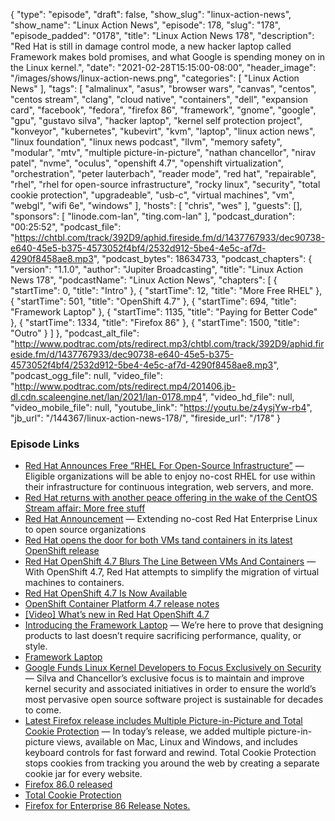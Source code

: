 {
  "type": "episode",
  "draft": false,
  "show_slug": "linux-action-news",
  "show_name": "Linux Action News",
  "episode": 178,
  "slug": "178",
  "episode_padded": "0178",
  "title": "Linux Action News 178",
  "description": "Red Hat is still in damage control mode, a new hacker laptop called Framework makes bold promises, and what Google is spending money on in the Linux kernel.",
  "date": "2021-02-28T15:15:00-08:00",
  "header_image": "/images/shows/linux-action-news.png",
  "categories": [
    "Linux Action News"
  ],
  "tags": [
    "almalinux",
    "asus",
    "browser wars",
    "canvas",
    "centos",
    "centos stream",
    "clang",
    "cloud native",
    "containers",
    "dell",
    "expansion card",
    "facebook",
    "fedora",
    "firefox 86",
    "framework",
    "gnome",
    "google",
    "gpu",
    "gustavo silva",
    "hacker laptop",
    "kernel self protection project",
    "konveyor",
    "kubernetes",
    "kubevirt",
    "kvm",
    "laptop",
    "linux action news",
    "linux foundation",
    "linux news podcast",
    "llvm",
    "memory safety",
    "modular",
    "mtv",
    "multiple picture-in-picture",
    "nathan chancellor",
    "nirav patel",
    "nvme",
    "oculus",
    "openshift 4.7",
    "openshift virtualization",
    "orchestration",
    "peter lauterbach",
    "reader mode",
    "red hat",
    "repairable",
    "rhel",
    "rhel for open-source infrastructure",
    "rocky linux",
    "security",
    "total cookie protection",
    "upgradeable",
    "usb-c",
    "virtual machines",
    "vm",
    "webgl",
    "wifi 6e",
    "windows"
  ],
  "hosts": [
    "chris",
    "wes"
  ],
  "guests": [],
  "sponsors": [
    "linode.com-lan",
    "ting.com-lan"
  ],
  "podcast_duration": "00:25:52",
  "podcast_file": "https://chtbl.com/track/392D9/aphid.fireside.fm/d/1437767933/dec90738-e640-45e5-b375-4573052f4bf4/2532d912-5be4-4e5c-af7d-4290f8458ae8.mp3",
  "podcast_bytes": 18634733,
  "podcast_chapters": {
    "version": "1.1.0",
    "author": "Jupiter Broadcasting",
    "title": "Linux Action News 178",
    "podcastName": "Linux Action News",
    "chapters": [
      {
        "startTime": 0,
        "title": "Intro"
      },
      {
        "startTime": 12,
        "title": "More Free RHEL"
      },
      {
        "startTime": 501,
        "title": "OpenShift 4.7"
      },
      {
        "startTime": 694,
        "title": "Framework Laptop"
      },
      {
        "startTime": 1135,
        "title": "Paying for Better Code"
      },
      {
        "startTime": 1334,
        "title": "Firefox 86"
      },
      {
        "startTime": 1500,
        "title": "Outro"
      }
    ]
  },
  "podcast_alt_file": "http://www.podtrac.com/pts/redirect.mp3/chtbl.com/track/392D9/aphid.fireside.fm/d/1437767933/dec90738-e640-45e5-b375-4573052f4bf4/2532d912-5be4-4e5c-af7d-4290f8458ae8.mp3",
  "podcast_ogg_file": null,
  "video_file": "http://www.podtrac.com/pts/redirect.mp4/201406.jb-dl.cdn.scaleengine.net/lan/2021/lan-0178.mp4",
  "video_hd_file": null,
  "video_mobile_file": null,
  "youtube_link": "https://youtu.be/z4ysjYw-rb4",
  "jb_url": "/144367/linux-action-news-178/",
  "fireside_url": "/178"
}


### Episode Links

  * [Red Hat Announces Free “RHEL For Open-Source Infrastructure”](https://www.phoronix.com/scan.php?page=news_item&px=RHEL-For-Open-Infrastructure "Red Hat Announces Free “RHEL For Open-Source Infrastructure”") — Eligible organizations will be able to enjoy no-cost RHEL for use within their infrastructure for continuous integration, web servers, and more. 
  * [Red Hat returns with another peace offering in the wake of the CentOS Stream affair: More free stuff](https://www.theregister.com/2021/02/26/rhel_open_source/ "Red Hat returns with another peace offering in the wake of the CentOS Stream affair: More free stuff")
  * [Red Hat Announcement](https://www.redhat.com/en/blog/extending-no-cost-red-hat-enterprise-linux-open-source-organizations "Red Hat Announcement") — Extending no-cost Red Hat Enterprise Linux to open source organizations 
  * [Red Hat opens the door for both VMs tand containers in its latest OpenShift release](https://www.zdnet.com/article/red-hat-opens-the-door-for-both-vms-and-containers-in-its-latest-openshift-release/ "Red Hat opens the door for both VMs tand containers in its latest OpenShift release")
  * [Red Hat OpenShift 4.7 Blurs The Line Between VMs And Containers](https://www.forbes.com/sites/janakirammsv/2021/02/27/red-hat-openshift-47-blurs-the-line-between-vms-and-containers/ "Red Hat OpenShift 4.7 Blurs The Line Between VMs And Containers") — With OpenShift 4.7, Red Hat attempts to simplify the migration of virtual machines to containers.
  * [Red Hat OpenShift 4.7 Is Now Available](https://www.openshift.com/blog/red-hat-openshift-4.7-is-now-available "Red Hat OpenShift 4.7 Is Now Available")
  * [OpenShift Container Platform 4.7 release notes](https://docs.openshift.com/container-platform/4.7/release_notes/ocp-4-7-release-notes.html "OpenShift Container Platform 4.7 release notes")
  * [[Video] What’s new in Red Hat OpenShift 4.7](https://youtu.be/74q5nO-VCRc?t=2794 "\[Video\] What’s new in Red Hat OpenShift 4.7")
  * [Introducing the Framework Laptop](https://frame.work/blog/introducing-the-framework-laptop "Introducing the Framework Laptop") — We’re here to prove that designing products to last doesn’t require sacrificing performance, quality, or style. 
  * [Framework Laptop](https://frame.work/ "Framework Laptop")
  * [Google Funds Linux Kernel Developers to Focus Exclusively on Security](https://www.linuxfoundation.org/en/press-release/google-funds-linux-kernel-developers-to-focus-exclusively-on-security/ "Google Funds Linux Kernel Developers to Focus Exclusively on Security") — Silva and Chancellor’s exclusive focus is to maintain and improve kernel security and associated initiatives in order to ensure the world’s most pervasive open source software project is sustainable for decades to come.
  * [Latest Firefox release includes Multiple Picture-in-Picture and Total Cookie Protection](https://blog.mozilla.org/blog/2021/02/23/latest-firefox-release-includes-multiple-picture-in-picture-and-total-cookie-protection/ "Latest Firefox release includes Multiple Picture-in-Picture and Total Cookie Protection") — In today’s release, we added multiple picture-in-picture views, available on Mac, Linux and Windows, and includes keyboard controls for fast forward and rewind. Total Cookie Protection stops cookies from tracking you around the web by creating a separate cookie jar for every website. 
  * [Firefox 86.0 released](https://www.reddit.com/r/linux/comments/lqj22m/firefox_860_released/ "Firefox 86.0 released")
  * [Total Cookie Protection](https://blog.mozilla.org/security/2021/02/23/total-cookie-protection/ "Total Cookie Protection")
  * [Firefox for Enterprise 86 Release Notes.](https://support.mozilla.org/kb/firefox-enterprise-86-release-notes "Firefox for Enterprise 86 Release Notes.")


